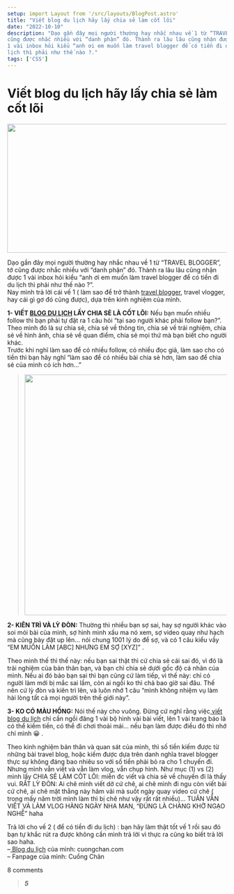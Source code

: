 ```yaml
---
setup: import Layout from '/src/layouts/BlogPost.astro'
title: "Viết blog du lịch hãy lấy chia sẻ làm cốt lõi"
date: "2022-10-10"
description: "Dạo gần đây mọi người thường hay nhắc nhau về 1 từ “TRAVEL BLOGGER”, tớ
cũng được nhắc nhiều với “danh phận” đó. Thành ra lâu lâu cũng nhận được
1 vài inbox hỏi kiểu “anh ơi em muốn làm travel blogger để có tiền đi du
lịch thì phải như thế nào ?."
tags: ['CSS']
---
```


# **Viết blog du lịch hãy lấy chia sẻ làm cốt lõi**

<img src="https://www.cuongchan.com/wp-content/uploads/2015/04/MG_0441.jpg"
style="width:5.67014in;height:3.09028in" />

Dạo gần đây mọi người thường hay nhắc nhau về 1 từ “TRAVEL BLOGGER”, tớ
cũng được nhắc nhiều với “danh phận” đó. Thành ra lâu lâu cũng nhận được
1 vài inbox hỏi kiểu “anh ơi em muốn làm travel blogger để có tiền đi du
lịch thì phải như thế nào ?”.  
Nay mình trả lời cái vế 1 ( làm sao để trở thành [travel
blogger](https://www.cuongchan.com/), travel vlogger, hay cái gì gơ đó
cũng được), dựa trên kinh nghiệm của mình.

**1- VIẾT [BLOG DU
LỊCH](https://www.cuongchan.com/category/du-lich-bhutan) LẤY CHIA SẺ LÀ
CỐT LÕI:** Nếu bạn muốn nhiều follow thì bạn phải tự đặt ra 1 câu hỏi
“tại sao người khác phải follow bạn?”. Theo mình đó là sự chia sẻ, chia
sẻ về thông tin, chia sẻ về trải nghiệm, chia sẻ về hình ảnh, chia sẻ về
quan điểm, chia sẻ mọi thứ mà bạn biết cho người khác.  
Trước khi nghĩ làm sao để có nhiều follow, có nhiều đọc giả, làm sao cho
có tiền thì bạn hãy nghĩ “làm sao để có nhiều bài chia sẻ hơn, làm sao
để chia sẻ của mình có ích hơn…”

> <img src="[./media/image2.png](https://www.cuongchan.com/wp-content/uploads/2017/10/blog-du-lich-tuancuongchan.png)" style="width:7.5625in;height:5.76042in" />

**2- KIÊN TRÌ VÀ LỲ ĐÒN:** Thường thì nhiều bạn sợ sai, hay sợ người
khác vào soi mói bài của mình, sợ hình mình xấu ma nó xem, sợ video quay
như hạch mà cũng bày đặt up lên… nói chung 1001 lý do để sợ, và có 1 câu
kiểu vầy “EM MUỐN LÀM \[ABC\] NHƯNG EM SỢ \[XYZ\]” .

Theo mình thế thì thế này: nếu bạn sai thật thì cứ chia sẻ cái sai đó,
vì đó là trải nghiệm của bản thân bạn, và bạn chỉ chia sẻ dưới gốc độ cá
nhân của mình. Nếu ai đó bảo bạn sai thì bạn cũng cứ làm tiếp, vì thế
này: chỉ có người làm mới bị mắc sai lầm, còn ai ngồi ko thì chả bao giờ
sai đâu. Thế nên cứ lỳ đòn và kiên trì lên, và luôn nhớ 1 câu “mình
không nhiệm vụ làm hài lòng tất cả mọi người trên thế giới này”.

**3- KO CÓ MÀU HỒNG:** Nói thế này cho vuông. Đừng cứ nghĩ rằng
việc[ viết blog du
lịch](https://www.cuongchan.com/category/du-lich-bhutan) chỉ cần ngồi
đăng 1 vài bộ hình vài bài viết, lên 1 vài trang báo là có thể kiếm
tiền, có thể đi chơi thoải mái… nếu bạn làm được điều đó thì nhớ chỉ
mình 😀 .

Theo kinh nghiệm bản thân và quan sát của mình, thì số tiền kiếm được từ
những bài travel blog, hoặc kiếm được dựa trên danh nghĩa travel blogger
thực sự không đáng bao nhiêu so với số tiền phải bỏ ra cho 1 chuyến đi.
Nhưng mình vẫn viết và vẫn làm vlog, vẫn chụp hình. Như mục (1) vs (2)
mình lấy CHIA SẺ LÀM CÔT LÕI: miễn đc viết và chia sẻ về chuyến đi là
thấy vui. RẤT LỲ ĐÒN: Ai chê mình viết dở cứ chê, ai chê mình đi ngu còn
viết bài cứ chê, ai chê mặt thằng này hãm vãi mà suốt ngày quay video cứ
chê ( trong mấy năm trời mình làm thì bị chê như vậy rất rất nhiều)…
TUÂN VẪN VIẾT VÀ LÀM VLOG HÀNG NGÀY NHA MAN, “ĐÚNG LÀ CHÀNG KHỜ NGẠO
NGHỄ” haha

Trả lời cho vế 2 ( để có tiền đi du lịch) : bạn hãy làm thật tốt vế 1
rồi sau đó bạn tự khắc rút ra được không cần mình trả lời vì thực ra
cũng ko biết trả lời sao haha.  
–[ Blog du lịch](https://www.cuongchan.com/) của mình: cuongchan.com  
– Fanpage của mình: Cuồng Chân

8 comments

> ***5*** 
